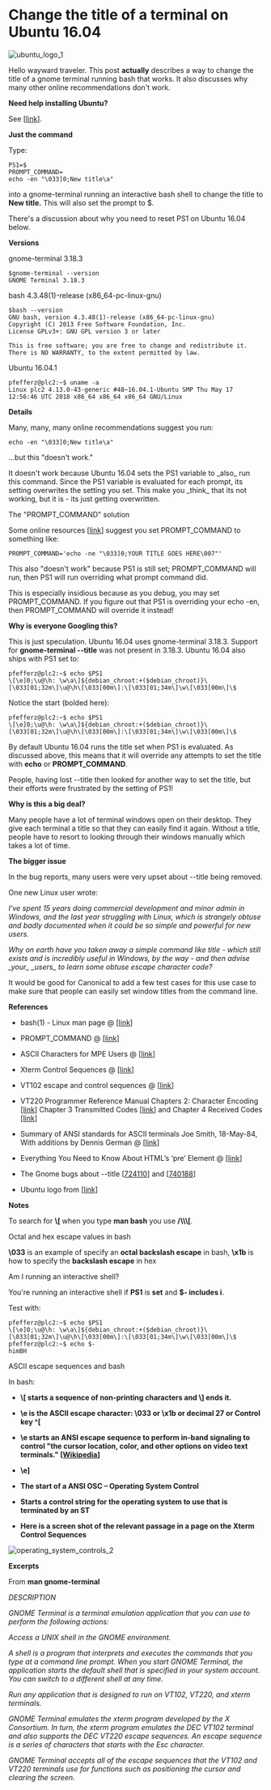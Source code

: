 # Change the title of a terminal on Ubuntu 16.04

![ubuntu_logo_1](ubuntu_logo_1.png)

Hello wayward traveler. This post **actually** describes a way to change the title of a gnome terminal running bash that works. It also discusses why many other online recommendations don't work.

**Need help installing Ubuntu?**

See [[link](http://www.zachpfeffer.com/single-post/2017/02/17/Installing-the-64-bit-PC-AMD64-desktop-image-of-Ubuntu-16042-LTS-Xenial-Xerus-in-Oracle-VM-VirtualBox-5114-running-in-Windows-7-Professional-Service-Pack-1-CurrentBuild-7601-on-a-ThinkPad-T460-model-20FNCTO1WW-with-an-IntelR-CoreTM-i7-6600U-CPU)].

**Just the command**

Type:

```
PS1=$
PROMPT_COMMAND=
echo -en "\033]0;New title\a"
```

into a gnome-terminal running an interactive bash shell to change the title to **New title.** This will also set the prompt to $.

There's a discussion about why you need to reset PS1 on Ubuntu 16.04 below.

**Versions**

gnome-terminal 3.18.3

```
$gnome-terminal --version
GNOME Terminal 3.18.3
```

bash 4.3.48(1)-release (x86\_64-pc-linux-gnu)

```
$bash --version
GNU bash, version 4.3.48(1)-release (x86_64-pc-linux-gnu)
Copyright (C) 2013 Free Software Foundation, Inc.
License GPLv3+: GNU GPL version 3 or later 

This is free software; you are free to change and redistribute it.
There is NO WARRANTY, to the extent permitted by law.
```

Ubuntu 16.04.1

```
pfefferz@plc2:~$ uname -a
Linux plc2 4.13.0-43-generic #48~16.04.1-Ubuntu SMP Thu May 17 12:56:46 UTC 2018 x86_64 x86_64 x86_64 GNU/Linux
```

**Details**

Many, many, many online recommendations suggest you run:

```
echo -en "\033]0;New title\a"
```

...but this "doesn't work."

It doesn't work because Ubuntu 16.04 sets the PS1 variable to \_also\_ run this command. Since the PS1 variable is evaluated for each prompt, its setting overwrites the setting you set. This make you \_think\_ that its not working, but it is - its just getting overwritten.

The "PROMPT\_COMMAND" solution

Some online resources \[[link](http://unix.stackexchange.com/questions/177572/how-to-rename-terminal-tab-title-in-gnome-terminal)\] suggest you set PROMPT\_COMMAND to something like:

```
PROMPT_COMMAND='echo -ne "\033]0;YOUR TITLE GOES HERE\007"'
```

This also "doesn't work" because PS1 is still set; PROMPT\_COMMAND will run, then PS1 will run overriding what prompt command did.

This is especially insidious because as you debug, you may set PROMPT\_COMMAND. If you figure out that PS1 is overriding your echo -en, then PROMPT\_COMMAND will override it instead!

**Why is everyone Googling this?**

This is just speculation. Ubuntu 16.04 uses gnome-terminal 3.18.3. Support for **gnome-terminal --title** was not present in 3.18.3. Ubuntu 16.04 also ships with PS1 set to:

```
pfefferz@plc2:~$ echo $PS1
\[\e]0;\u@\h: \w\a\]${debian_chroot:+($debian_chroot)}\[\033[01;32m\]\u@\h\[\033[00m\]:\[\033[01;34m\]\w\[\033[00m\]\$
```

Notice the start (bolded here):

```
pfefferz@plc2:~$ echo $PS1
\[\e]0;\u@\h: \w\a\]${debian_chroot:+($debian_chroot)}\[\033[01;32m\]\u@\h\[\033[00m\]:\[\033[01;34m\]\w\[\033[00m\]\$
```

By default Ubuntu 16.04 runs the title set when PS1 is evaluated. As discussed above, this means that it will override any attempts to set the title with **echo** or **PROMPT\_COMMAND**.

People, having lost --title then looked for another way to set the title, but their efforts were frustrated by the setting of PS1!

**Why is this a big deal?**

Many people have a lot of terminal windows open on their desktop. They give each terminal a title so that they can easily find it again. Without a title, people have to resort to looking through their windows manually which takes a lot of time.

**The bigger issue**

In the bug reports, many users were very upset about --title being removed.

One new Linux user wrote:

_I've spent 15 years doing commercial development and minor admin in Windows, and the last year struggling with Linux, which is strangely obtuse and badly documented when it could be so simple and powerful for new users._

_Why on earth have you taken away a simple command like title - which still exists and is incredibly useful in Windows, by the way - and then advise \_your\_ \_users\_ to learn some obtuse escape character code?_

It would be good for Canonical to add a few test cases for this use case to make sure that people can easily set window titles from the command line.

**References**

-   bash(1) - Linux man page @ \[[link](http://linux.die.net/man/1/bash)\]
    
-   PROMPT\_COMMAND @ \[[link](http://tldp.org/HOWTO/Bash-Prompt-HOWTO/x264.html)\]
    
-   ASCII Characters for MPE Users @ \[[link](http://www.robelle.com/smugbook/ascii.html)\]
    
-   Xterm Control Sequences @ \[[link](http://www.xfree86.org/4.5.0/ctlseqs.html)\]
    
-   VT102 escape and control sequences @ \[[link](http://vt100.net/docs/vt102-ug/appendixc.html)\]
    
-   VT220 Programmer Reference Manual Chapters 2: Character Encoding \[[link](http://vt100.net/docs/vt220-rm/chapter2.html)\] Chapter 3 Transmitted Codes \[[link](http://vt100.net/docs/vt220-rm/chapter3.html)\] and Chapter 4 Received Codes \[[link](http://vt100.net/docs/vt220-rm/chapter4.html)\]
    
-   Summary of ANSI standards for ASCII terminals Joe Smith, 18-May-84, With additions by Dennis German @ \[[link](http://www.real-world-systems.com/docs/ANSIcode.html)\]
    
-   Everything You Need to Know About HTML’s ‘pre’ Element @ \[[link](http://www.sitepoint.com/everything-need-know-html-pre-element/)\]
    
-   The Gnome bugs about --title \[[724110](http://bugzilla.gnome.org/show_bug.cgi?id=724110)\] and \[[740188](http://bugzilla.gnome.org/show_bug.cgi?id=740188)\]
    
-   Ubuntu logo from \[[link](http://assets.ubuntu.com/v1/57a889f6-ubuntu-logo112.png)\]
    

**Notes**

To search for **\\\[** when you type **man bash** you use **/\\\\\\\[**.

Octal and hex escape values in bash

**\\033** is an example of specify an **octal backslash escape** in bash, **\\x1b** is how to specify the **backslash escape** in hex

Am I running an interactive shell?

You're running an interactive shell if **PS1** is **set** and **$- includes i**.

Test with:

```
pfefferz@plc2:~$ echo $PS1
\[\e]0;\u@\h: \w\a\]${debian_chroot:+($debian_chroot)}\[\033[01;32m\]\u@\h\[\033[00m\]:\[\033[01;34m\]\w\[\033[00m\]\$
pfefferz@plc2:~$ echo $-
himBH
```

ASCII escape sequences and bash

In bash:

-   **\\\[ starts a sequence of non-printing characters and \\\] ends it.**
    
-   **\\e is the ASCII escape character: \\033 or \\x1b or decimal 27 or Control key ^\[**
    
-   **\\e starts an ANSI escape sequence to perform in-band signaling to control "the cursor location, color, and other options on video text terminals." \[**[**Wikipedia**](http://en.wikipedia.org/wiki/ANSI_escape_code#Escape_sequences)**\]**
    
-   **\\e\]**
    
-   **The start of a ANSI OSC – Operating System Control**
    
-   **Starts a control string for the operating system to use that is terminated by an ST**
    
-   **Here is a screen shot of the relevant passage in a page on the Xterm Control Sequences**
    

![operating_system_controls_2](operating_system_controls_2.png)

**Excerpts**

From **man gnome-terminal**

_DESCRIPTION_

_GNOME Terminal is a terminal emulation application that you can use to perform the following actions:_

_Access a UNIX shell in the GNOME environment._

_A shell is a program that interprets and executes the commands that you type at a command line prompt. When you start GNOME Terminal, the application starts the default shell that is specified in your system account. You can switch to a different shell at any time._

_Run any application that is designed to run on VT102, VT220, and xterm terminals._

_GNOME Terminal emulates the xterm program developed by the X Consortium. In turn, the xterm program emulates the DEC VT102 terminal and also supports the DEC VT220 escape sequences. An escape sequence is a series of characters that starts with the Esc character._

_GNOME Terminal accepts all of the escape sequences that the VT102 and VT220 terminals use for functions such as positioning the cursor and clearing the screen._